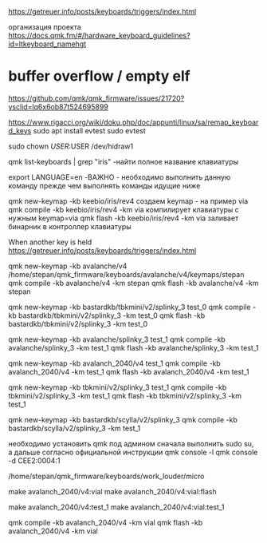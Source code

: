 https://getreuer.info/posts/keyboards/triggers/index.html

организация проекта
https://docs.qmk.fm/#/hardware_keyboard_guidelines?id=ltkeyboard_namehgt

# buffer overflow / empty elf
https://github.com/qmk/qmk_firmware/issues/21720?ysclid=lq6x6ob87t524695899

https://www.rigacci.org/wiki/doku.php/doc/appunti/linux/sa/remap_keyboard_keys
sudo apt install evtest
sudo evtest

sudo chown $USER:$USER /dev/hidraw1

qmk list-keyboards | grep "iris" -найти полное название клавиатуры

export LANGUAGE=en -ВАЖНО - необходимо выполнить данную команду прежде чем выполнять команды идущие ниже

qmk new-keymap -kb keebio/iris/rev4        создаем keymap - на пример via
qmk compile -kb keebio/iris/rev4 -km via   компилирует клавиатуры с нужным keymap=via
qmk flash -kb keebio/iris/rev4 -km via     заливает бинарник в контроллер клавиатуры

When another key is held
https://getreuer.info/posts/keyboards/triggers/index.html


qmk new-keymap -kb avalanche/v4   /home/stepan/qmk_firmware/keyboards/avalanche/v4/keymaps/stepan
qmk compile -kb avalanche/v4 -km stepan
qmk flash -kb avalanche/v4 -km stepan


qmk new-keymap -kb bastardkb/tbkmini/v2/splinky_3 test_0
qmk compile -kb bastardkb/tbkmini/v2/splinky_3 -km test_0
qmk flash -kb bastardkb/tbkmini/v2/splinky_3 -km test_0

qmk new-keymap -kb avalanche/splinky_3  test_1
qmk compile -kb avalanche/splinky_3  -km test_1
qmk flash -kb avalanche/splinky_3  -km test_1

qmk new-keymap -kb avalanch_2040/v4  test_1
qmk compile -kb avalanch_2040/v4 -km test_1
qmk flash -kb avalanch_2040/v4  -km test_1



qmk new-keymap -kb tbkmini/v2/splinky_3 test_1
qmk compile -kb tbkmini/v2/splinky_3 -km test_1
qmk flash -kb tbkmini/v2/splinky_3  -km test_1

qmk new-keymap -kb bastardkb/scylla/v2/splinky_3
qmk compile -kb bastardkb/scylla/v2/splinky_3 -km test_1

необходимо установить qmk под админом
сначала выполнить sudo su, а дальше согласно официальной инструкции
qmk console -l
qmk console -d CEE2:0004:1

/home/stepan/qmk_firmware/keyboards/work_louder/micro


make avalanch_2040/v4:vial
make avalanch_2040/v4:vial:flash

make avalanch_2040/v4:test_1
make avalanch_2040/v4:vial:test_1


qmk compile -kb avalanch_2040/v4 -km vial
qmk flash -kb avalanch_2040/v4 -km vial
